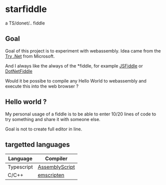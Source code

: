 # starfiddle
a TS/donet/.. fiddle 

## Goal 
Goal of this project is to experiment with webassembly.
Idea came from the [Try .Net](https://devblogs.microsoft.com/dotnet/creating-interactive-net-documentation/) from Microsoft.

And I always like the always of the *fiddle, for example [JSFiddle](https://jsfiddle.net/) or [DotNetFiddle](https://dotnetfiddle.net/)

Would it be possibe to compile any Hello World to webassembly and execute this into the web browser ?

## Hello world ?
My personal usage of a fiddle is to be able to enter 10/20 lines of code to try something and share it with someone else.

Goal is not to create full editor in line.

## targetted languages

|Language   | Compiler  |
|---|---|
|Typescript   | [AssemblyScript](https://github.com/AssemblyScript/assemblyscript)  |
| C/C++  |  [emscripten](https://emscripten.org/docs/compiling/WebAssembly.html) |
